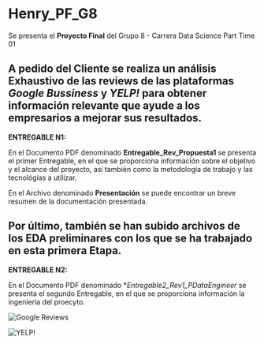 # Henry_PF_G8


Se presenta el **Proyecto Final** del Grupo 8  - Carrera Data Science Part Time 01

A pedido del Cliente se realiza un análisis Exhaustivo de las reviews de las plataformas *Google Bussiness* y *YELP!* para obtener información relevante que ayude a los empresarios a mejorar sus resultados. 
-------------
**ENTREGABLE N1:**

En el Documento PDF denominado **Entregable_Rev_Propuesta1** se presenta el primer Entregable, en el que se proporciona información sobre el objetivo y el alcance del proyecto, asi también como la metodología de trabajo y las tecnológías a utilizar.

En el Archivo denominado **Presentación** se puede encontrar un breve resumen de la documentación presentada.

Por último, también se han subido archivos de los **EDA preliminares** con los que se ha trabajado en esta primera Etapa. 
-----------------
**ENTREGABLE N2:**

En el Documento PDF denominado **Entregable2_Rev1_PDataEngineer* se presenta el segundo Entregable, en el que se proporciona información la ingeniería del proecyto. 

![Google Reviews](https://assets-global.website-files.com/602cf6148109ccfeb1d80c49/60d4509851d12743d030a9eb_5c11336dd43b9272273fb4ce_Google-Reviews.jpeg)

![YELP!](https://andesandassociates.com/wp-content/uploads/2019/04/Yelp.png)
